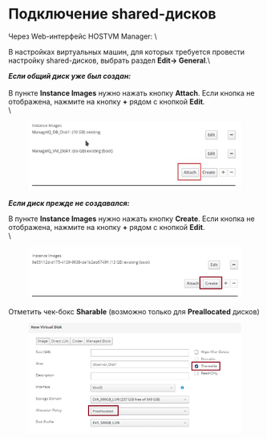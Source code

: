 # Подключение shared-дисков

Через Web-интерфейс HOSTVM Manager: \


В настройках виртуальных машин, для которых требуется провести настройку shared-дисков, выбрать раздел **Edit-> General**.\


_**Если общий диск уже был создан:**_\
\
В пункте **Instance Images** нужно нажать кнопку **Attach**. Если кнопка не отображена,  нажмите на кнопку **+** рядом с кнопкой **Edit**.\
\


<figure><img src="../../../.gitbook/assets/attach (1).png" alt=""><figcaption></figcaption></figure>

_**Если диск прежде не создавался:**_

В пункте **Instance Images** нужно нажать кнопку **Create**. Если кнопка не отображена,  нажмите на кнопку **+** рядом с кнопкой **Edit**.\
\


<figure><img src="../../../.gitbook/assets/image (2).png" alt=""><figcaption></figcaption></figure>

Отметить чек-бокс **Sharable** (возможно только для **Preallocated** дисков)

<figure><img src="../../../.gitbook/assets/image (3).png" alt=""><figcaption></figcaption></figure>

